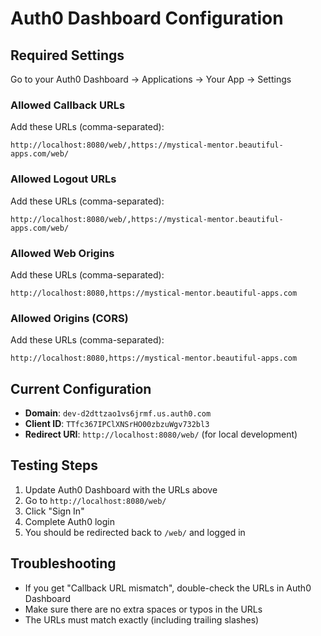 # Auth0 Dashboard Configuration

## Required Settings

Go to your Auth0 Dashboard → Applications → Your App → Settings

### Allowed Callback URLs
Add these URLs (comma-separated):
```
http://localhost:8080/web/,https://mystical-mentor.beautiful-apps.com/web/
```

### Allowed Logout URLs  
Add these URLs (comma-separated):
```
http://localhost:8080/web/,https://mystical-mentor.beautiful-apps.com/web/
```

### Allowed Web Origins
Add these URLs (comma-separated):
```
http://localhost:8080,https://mystical-mentor.beautiful-apps.com
```

### Allowed Origins (CORS)
Add these URLs (comma-separated):
```
http://localhost:8080,https://mystical-mentor.beautiful-apps.com
```

## Current Configuration
- **Domain**: `dev-d2dttzao1vs6jrmf.us.auth0.com`
- **Client ID**: `TTfc367IPClXNSrHO00zbzuWgv732bl3`
- **Redirect URI**: `http://localhost:8080/web/` (for local development)

## Testing Steps
1. Update Auth0 Dashboard with the URLs above
2. Go to `http://localhost:8080/web/`
3. Click "Sign In"
4. Complete Auth0 login
5. You should be redirected back to `/web/` and logged in

## Troubleshooting
- If you get "Callback URL mismatch", double-check the URLs in Auth0 Dashboard
- Make sure there are no extra spaces or typos in the URLs
- The URLs must match exactly (including trailing slashes) 
